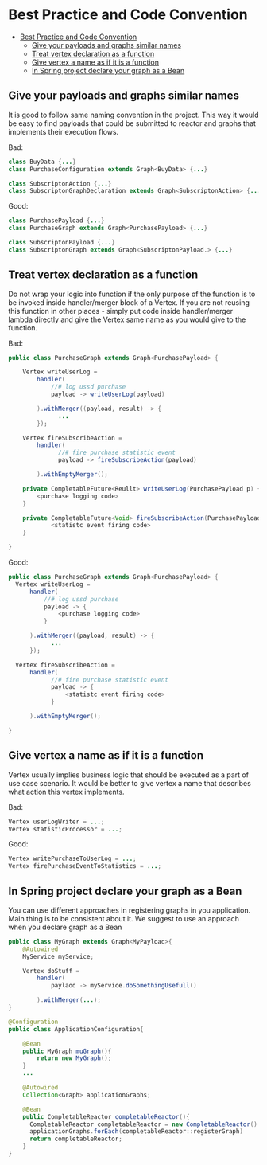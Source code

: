 # Best Practice and Code Convention

- [Best Practice and Code Convention](#best-practice-and-code-convention)
  * [Give your payloads and graphs similar names](#give-your-payloads-and-graphs-similar-names)
  * [Treat vertex declaration as a function](#treat-vertex-declaration-as-a-function)
  * [Give vertex a name as if it is a function](#give-vertex-a-name-as-if-it-is-a-function)
  * [In Spring project declare your graph as a Bean](#in-spring-project-declare-your-graph-as-a-bean)

## Give your payloads and graphs similar names
It is good to follow same naming convention in the project. 
This way it would be easy to find payloads that could be submitted to reactor 
and graphs that implements their execution flows. 

Bad:
```java
class BuyData {...}
class PurchaseConfiguration extends Graph<BuyData> {...}

class SubscriptonAction {...}
class SubscriptonGraphDeclaration extends Graph<SubscriptonAction> {...}
```
Good:
```java
class PurchasePayload {...}
class PurchaseGraph extends Graph<PurchasePayload> {...}

class SubscriptonPayload {...}
class SubscriptonGraph extends Graph<SubscriptonPayload.> {...}
```

## Treat vertex declaration as a function
Do not wrap your logic into function if the only purpose of the function is to
be invoked inside handler/merger block of a Vertex.
If you are not reusing this function in other places - simply put code inside
handler/merger lambda directly and give the Vertex same name as you would give
to the function.

Bad:
```java
public class PurchaseGraph extends Graph<PurchasePayload> {

    Vertex writeUserLog =
        handler(
            //# log ussd purchase
            payload -> writeUserLog(payload)

        ).withMerger((payload, result) -> {
              ...
        });

    Vertex fireSubscribeAction =
        handler(
              //# fire purchase statistic event
              payload -> fireSubscribeAction(payload)

        ).withEmptyMerger();

    private CompletableFuture<Reullt> writeUserLog(PurchasePayload p) {
        <purchase logging code>
    }

    private CompletableFuture<Void> fireSubscribeAction(PurchasePayload payload) {
            <statistc event firing code>
    }

}

```
Good:
```java
public class PurchaseGraph extends Graph<PurchasePayload> {
  Vertex writeUserLog =
      handler(
          //# log ussd purchase
          payload -> {
              <purchase logging code>
          }

      ).withMerger((payload, result) -> {
            ...
      });

  Vertex fireSubscribeAction =
      handler(
            //# fire purchase statistic event
            payload -> {
                <statistc event firing code>
            }

      ).withEmptyMerger();

}

```
## Give vertex a name as if it is a function
Vertex usually implies business logic that should be executed as a part of 
use case scenario. 
It would be better to give vertex a name 
that describes what action this vertex implements.     


Bad:
```java
Vertex userLogWriter = ...;
Vertex statisticProcessor = ...;
```
Good:
```java
Vertex writePurchaseToUserLog = ...;
Vertex firePurchaseEventToStatistics = ...;
```
## In Spring project declare your graph as a Bean
You can use different approaches in registering graphs in you application. 
Main thing is to be consistent about it. 
We suggest to use an approach when you declare graph as a Bean

```java
public class MyGraph extends Graph<MyPayload>{
    @Autowired
    MyService myService;

    Vertex doStuff =
        handler(
            paylaod -> myService.doSomethingUsefull()

        ).withMerger(...);
}

@Configuration
public class ApplicationConfiguration{

    @Bean
    public MyGraph muGraph(){
        return new MyGraph();
    }
    ...

    @Autowired
    Collection<Graph> applicationGraphs;

    @Bean
    public CompletableReactor completableReactor(){
      CompletableReactor completableReactor = new CompletableReactor()
      applicationGraphs.forEach(completableReactor::registerGraph)
      return completableReactor;
    }
}
```


<!--
```
//TODO explain best practice block here
Use Vertex clone instead of function reusing for similar logic
Do not vertex templating via functions. use clone instead

val vertex = handler{}.withMerger{}
---
not:
val vertex = foo(myState)
fun foo(){
    return handler{}.withMerger()
}
```
-->